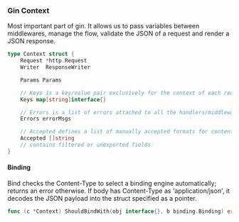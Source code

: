 ### Gin Context

Most important part of gin. It allows us to pass variables between middlewares, manage the flow, validate the JSON of a request and render a JSON response.

```go
type Context struct {
	Request *http.Request
	Writer  ResponseWriter

	Params Params

	// Keys is a key/value pair exclusively for the context of each request.
	Keys map[string]interface{}

	// Errors is a list of errors attached to all the handlers/middlewares who used this context.
	Errors errorMsgs

	// Accepted defines a list of manually accepted formats for content negotiation.
	Accepted []string
	// contains filtered or unexported fields
}
```

#### Binding

Bind checks the Content-Type to select a binding engine automatically; returns an error otherwise. If body has Content-Type as 'application/json', it decodes the JSON payload into the struct specified as a pointer.

```go
func (c *Context) ShouldBindWith(obj interface{}, b binding.Binding) error
```
